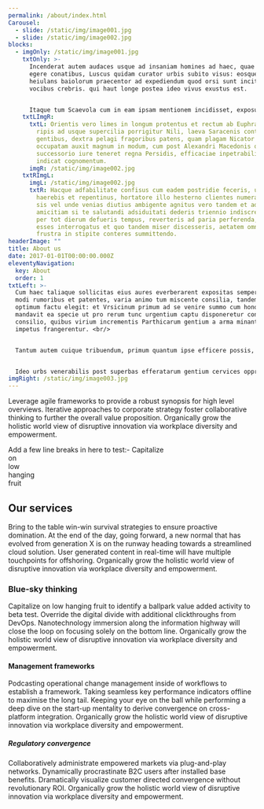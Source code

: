 ```yaml
---
permalink: /about/index.html
Carousel:
  - slide: /static/img/image001.jpg
  - slide: /static/img/image002.jpg
blocks:
  - imgOnly: /static/img/image001.jpg
    txtOnly: >-
      Incenderat autem audaces usque ad insaniam homines ad haec, quae nefariis
      egere conatibus, Luscus quidam curator urbis subito visus: eosque ut
      heiulans baiolorum praecentor ad expediendum quod orsi sunt incitans
      vocibus crebris. qui haut longe postea ideo vivus exustus est.


      Itaque tum Scaevola cum in eam ipsam mentionem incidisset, exposuit nobis sermonem Laeli de amicitia habitum ab illo secum et cum altero genero, C. Fannio Marci filio, paucis diebus post mortem Africani. Eius disputationis sententias memoriae mandavi, quas hoc libro exposui arbitratu meo; quasi enim ipsos induxi loquentes, ne 'inquam' et 'inquit' saepius interponeretur, atque ut tamquam a praesentibus coram haberi sermo videretur.
    txtLImgR:
      txtL: Orientis vero limes in longum protentus et rectum ab Euphratis fluminis
        ripis ad usque supercilia porrigitur Nili, laeva Saracenis conterminans
        gentibus, dextra pelagi fragoribus patens, quam plagam Nicator Seleucus
        occupatam auxit magnum in modum, cum post Alexandri Macedonis obitum
        successorio iure teneret regna Persidis, efficaciae inpetrabilis rex, ut
        indicat cognomentum.
      imgR: /static/img/image002.jpg
    txtRImgL:
      imgL: /static/img/image002.jpg
      txtR: Hacque adfabilitate confisus cum eadem postridie feceris, ut incognitus
        haerebis et repentinus, hortatore illo hesterno clientes numerando, qui
        sis vel unde venias diutius ambigente agnitus vero tandem et adscitus in
        amicitiam si te salutandi adsiduitati dederis triennio indiscretus et
        per tot dierum defueris tempus, reverteris ad paria perferenda, nec ubi
        esses interrogatus et quo tandem miser discesseris, aetatem omnem
        frustra in stipite conteres summittendo.
headerImage: ""
title: About us
date: 2017-01-01T00:00:00.000Z
eleventyNavigation:
  key: About
  order: 1
txtLeft: >-
  Cum haec taliaque sollicitas eius aures everberarent expositas semper eius
  modi rumoribus et patentes, varia animo tum miscente consilia, tandem id ut
  optimum factu elegit: et Vrsicinum primum ad se venire summo cum honore
  mandavit ea specie ut pro rerum tunc urgentium captu disponeretur concordi
  consilio, quibus virium incrementis Parthicarum gentium a arma minantium
  impetus frangerentur. <br/>


  Tantum autem cuique tribuendum, primum quantum ipse efficere possis, deinde etiam quantum ille quem diligas atque adiuves, sustinere. Non enim neque tu possis, quamvis excellas, omnes tuos ad honores amplissimos perducere, ut Scipio P. Rupilium potuit consulem efficere, fratrem eius L. non potuit. Quod si etiam possis quidvis deferre ad alterum, videndum est tamen, quid ille possit sustinere. <br/>


  Ideo urbs venerabilis post superbas efferatarum gentium cervices oppressas latasque leges fundamenta libertatis et retinacula sempiterna velut frugi parens et prudens et dives Caesaribus tamquam liberis suis regenda patrimonii iura permisit.
imgRight: /static/img/image003.jpg
---
```

Leverage agile frameworks to provide a robust synopsis for high level overviews. Iterative approaches to corporate strategy foster collaborative thinking to further the overall value proposition. Organically grow the holistic world view of disruptive innovation via workplace diversity and empowerment.

Add a few line breaks in here to test:-
Capitalize  
on  
low  
hanging  
fruit  

## Our services

Bring to the table win-win survival strategies to ensure proactive domination. At the end of the day, going forward, a new normal that has evolved from generation X is on the runway heading towards a streamlined cloud solution. User generated content in real-time will have multiple touchpoints for offshoring. Organically grow the holistic world view of disruptive innovation via workplace diversity and empowerment.

### Blue-sky thinking

Capitalize on low hanging fruit to identify a ballpark value added activity to beta test. Override the digital divide with additional clickthroughs from DevOps. Nanotechnology immersion along the information highway will close the loop on focusing solely on the bottom line. Organically grow the holistic world view of disruptive innovation via workplace diversity and empowerment.

#### Management frameworks

Podcasting operational change management inside of workflows to establish a framework. Taking seamless key performance indicators offline to maximise the long tail. Keeping your eye on the ball while performing a deep dive on the start-up mentality to derive convergence on cross-platform integration. Organically grow the holistic world view of disruptive innovation via workplace diversity and empowerment.

##### Regulatory convergence

Collaboratively administrate empowered markets via plug-and-play networks. Dynamically procrastinate B2C users after installed base benefits. Dramatically visualize customer directed convergence without revolutionary ROI. Organically grow the holistic world view of disruptive innovation via workplace diversity and empowerment.
